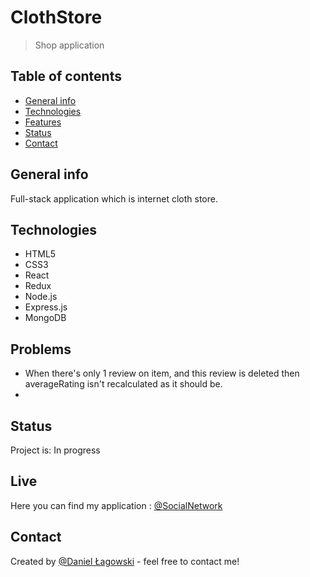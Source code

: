 # ClothStore

> Shop application

## Table of contents

- [General info](#general-info)
- [Technologies](#technologies)
- [Features](#features)
- [Status](#status)
- [Contact](#contact)

## General info

Full-stack application which is internet cloth store.

## Technologies

- HTML5
- CSS3
- React
- Redux
- Node.js
- Express.js
- MongoDB

## Problems

- When there's only 1 review on item, and this review is deleted then averageRating isn't recalculated as it should be.
-

## Status

Project is: In progress

## Live

Here you can find my application : [@SocialNetwork](http://clothstoree.herokuapp.com)

## Contact

Created by [@Daniel Łagowski](https://daniellagowski.netlify.com/) - feel free to contact me!
